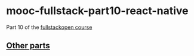 # mooc-fullstack-part10-react-native
Part 10 of the [fullstackopen course](https://fullstackopen.com/)

## [Other parts](https://github.com/phoopies/mooc_fullstackopen)